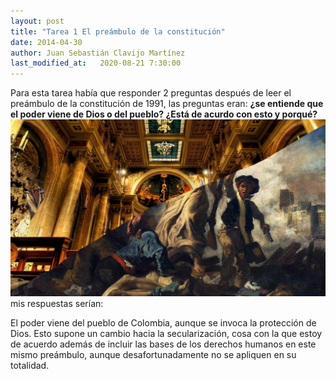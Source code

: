 ```yaml
---
layout: post
title: "Tarea 1 El preámbulo de la constitución"
date: 2014-04-30
author: Juan Sebastián Clavijo Martínez
last_modified_at:   2020-08-21 7:30:00
---
```

Para esta tarea había que responder 2 preguntas después de leer el preámbulo de la constitución de 1991, las preguntas eran: **¿se entiende que el poder viene de Dios o del pueblo? ¿Está de acurdo con esto y porqué?**
![](https://raw.githubusercontent.com/jclavijomartinez/jclavijomartinez.github.io/gh-pages/tarea1img.png)
mis respuestas serían:

El poder viene del pueblo de Colombia, aunque se invoca la protección de Dios. Esto supone un cambio hacia la secularización, cosa con la que estoy de acuerdo además de incluir las bases de los derechos humanos en este mismo preámbulo, aunque desafortunadamente no se apliquen en su totalidad. 
